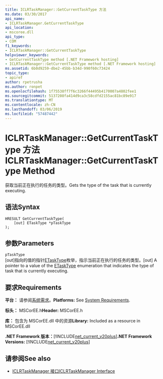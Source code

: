 ```yaml
---
title: ICLRTaskManager::GetCurrentTaskType 方法
ms.date: 03/30/2017
api_name:
- ICLRTaskManager.GetCurrentTaskType
api_location:
- mscoree.dll
api_type:
- COM
f1_keywords:
- ICLRTaskManager::GetCurrentTaskType
helpviewer_keywords:
- GetCurrentTaskType method [.NET Framework hosting]
- ICLRTaskManager::GetCurrentTaskType method [.NET Framework hosting]
ms.assetid: 6b0d9259-dbe2-45bb-b34d-990f60c73424
topic_type:
- apiref
author: rpetrusha
ms.author: ronpet
ms.openlocfilehash: 1f75538ff7f6c3266f44495b4170007a4802fee1
ms.sourcegitcommit: 5137208fa414d9ca3c58cdfd2155ac81bc89e917
ms.translationtype: MT
ms.contentlocale: zh-CN
ms.lasthandoff: 03/06/2019
ms.locfileid: "57487442"
---
```

# <a name="iclrtaskmanagergetcurrenttasktype-method"></a><span data-ttu-id="7e554-102">ICLRTaskManager::GetCurrentTaskType 方法</span><span class="sxs-lookup"><span data-stu-id="7e554-102">ICLRTaskManager::GetCurrentTaskType Method</span></span>
<span data-ttu-id="7e554-103">获取当前正在执行的任务的类型。</span><span class="sxs-lookup"><span data-stu-id="7e554-103">Gets the type of the task that is currently executing.</span></span>  
  
## <a name="syntax"></a><span data-ttu-id="7e554-104">语法</span><span class="sxs-lookup"><span data-stu-id="7e554-104">Syntax</span></span>  
  
```  
HRESULT GetCurrentTaskType(  
    [out] ETaskType *pTaskType  
);  
```  
  
## <a name="parameters"></a><span data-ttu-id="7e554-105">参数</span><span class="sxs-lookup"><span data-stu-id="7e554-105">Parameters</span></span>  
 `pTaskType`  
 <span data-ttu-id="7e554-106">[out]指向的值的指针[ETaskType](../../../../docs/framework/unmanaged-api/hosting/etasktype-enumeration.md)枚举，指示当前正在执行的任务的类型。</span><span class="sxs-lookup"><span data-stu-id="7e554-106">[out] A pointer to a value of the [ETaskType](../../../../docs/framework/unmanaged-api/hosting/etasktype-enumeration.md) enumeration that indicates the type of task that is currently executing.</span></span>  
  
## <a name="requirements"></a><span data-ttu-id="7e554-107">要求</span><span class="sxs-lookup"><span data-stu-id="7e554-107">Requirements</span></span>  
 <span data-ttu-id="7e554-108">**平台：** 请参阅[系统需求](../../../../docs/framework/get-started/system-requirements.md)。</span><span class="sxs-lookup"><span data-stu-id="7e554-108">**Platforms:** See [System Requirements](../../../../docs/framework/get-started/system-requirements.md).</span></span>  
  
 <span data-ttu-id="7e554-109">**标头：** MSCorEE.h</span><span class="sxs-lookup"><span data-stu-id="7e554-109">**Header:** MSCorEE.h</span></span>  
  
 <span data-ttu-id="7e554-110">**库：** 包含为 MSCorEE.dll 中的资源</span><span class="sxs-lookup"><span data-stu-id="7e554-110">**Library:** Included as a resource in MSCorEE.dll</span></span>  
  
 <span data-ttu-id="7e554-111">**.NET Framework 版本：**[!INCLUDE[net_current_v20plus](../../../../includes/net-current-v20plus-md.md)]</span><span class="sxs-lookup"><span data-stu-id="7e554-111">**.NET Framework Versions:** [!INCLUDE[net_current_v20plus](../../../../includes/net-current-v20plus-md.md)]</span></span>  
  
## <a name="see-also"></a><span data-ttu-id="7e554-112">请参阅</span><span class="sxs-lookup"><span data-stu-id="7e554-112">See also</span></span>
- [<span data-ttu-id="7e554-113">ICLRTaskManager 接口</span><span class="sxs-lookup"><span data-stu-id="7e554-113">ICLRTaskManager Interface</span></span>](../../../../docs/framework/unmanaged-api/hosting/iclrtaskmanager-interface.md)
